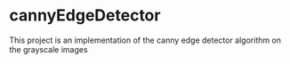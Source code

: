 # cannyEdgeDetector
This project is an implementation of the canny edge detector algorithm on the grayscale images

